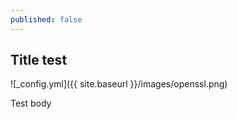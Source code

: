 ```yaml
---
published: false
---
```

## Title test

![_config.yml]({{ site.baseurl }}/images/openssl.png)

Test body
